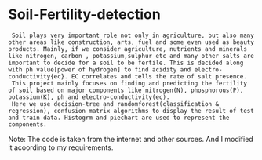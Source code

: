 # Soil-Fertility-detection
     Soil plays very important role not only in agriculture, but also many other areas like construction, arts, fuel and some even used as beauty products. Mainly, if we consider agriculture, nutrients and minerals like nitrogen, carbon , potassium,sulphur etc and many other salts are important to decide for a soil to be fertile. This is decided along with ph value[power of hydrogen] to find acidity and electro-conductivity{ec}. EC correlates and tells the rate of salt presence.
     This project mainly focuses on finding and predicting the fertility of soil based on major components like nitrogen(N), phosphorous(P), potassium(K), ph and electro-conductivity(ec). 
     Here we use decision-tree and randomforest(classification & regression), confusion matrix algorithms to display the result of test and train data. Histogrm and piechart are used to represent the components.
     
     
     
     
     
     
     
     
    
Note: The code is taken from the internet and other sources. And I modified it acoording to my requirements.
